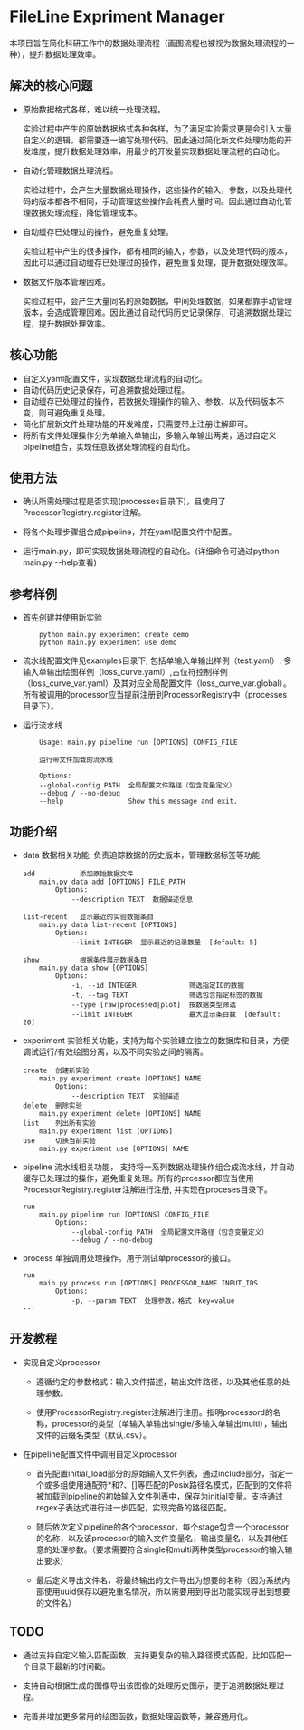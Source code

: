 # FileLine Expriment Manager

本项目旨在简化科研工作中的数据处理流程（画图流程也被视为数据处理流程的一种），提升数据处理效率。

## 解决的核心问题

- 原始数据格式各样，难以统一处理流程。

    实验过程中产生的原始数据格式各种各样，为了满足实验需求更是会引入大量自定义的逻辑，都需要逐一编写处理代码。因此通过简化新文件处理功能的开发难度，提升数据处理效率，用最少的开发量实现数据处理流程的自动化。

- 自动化管理数据处理流程。

    实验过程中，会产生大量数据处理操作，这些操作的输入，参数，以及处理代码的版本都各不相同，手动管理这些操作会耗费大量时间。因此通过自动化管理数据处理流程，降低管理成本。

- 自动缓存已处理过的操作，避免重复处理。

    实验过程中产生的很多操作，都有相同的输入，参数，以及处理代码的版本，因此可以通过自动缓存已处理过的操作，避免重复处理，提升数据处理效率。

- 数据文件版本管理困难。

    实验过程中，会产生大量同名的原始数据，中间处理数据，如果都靠手动管理版本，会造成管理困难。因此通过自动代码历史记录保存，可追溯数据处理过程，提升数据处理效率。

## 核心功能

- 自定义yaml配置文件，实现数据处理流程的自动化。
- 自动代码历史记录保存，可追溯数据处理过程。
- 自动缓存已处理过的操作，若数据处理操作的输入、参数、以及代码版本不变，则可避免重复处理。
- 简化扩展新文件处理功能的开发难度，只需要带上注册注解即可。
- 将所有文件处理操作分为单输入单输出，多输入单输出两类，通过自定义pipeline组合，实现任意数据处理流程的自动化。

## 使用方法

- 确认所需处理过程是否实现(processes目录下)，且使用了ProcessorRegistry.register注解。

- 将各个处理步骤组合成pipeline，并在yaml配置文件中配置。

- 运行main.py，即可实现数据处理流程的自动化。(详细命令可通过python main.py --help查看)

## 参考样例

- 首先创建并使用新实验

    ```
        python main.py experiment create demo
        python main.py experiment use demo
    ```

- 流水线配置文件见examples目录下, 包括单输入单输出样例（test.yaml）, 多输入单输出绘图样例（loss_curve.yaml）,占位符控制样例（loss_curve_var.yaml）及其对应全局配置文件（loss_curve_var.global）。所有被调用的processor应当提前注册到ProcessorRegistry中（processes目录下）。

- 运行流水线

    ```
        Usage: main.py pipeline run [OPTIONS] CONFIG_FILE

        运行带文件加载的流水线

        Options:
        --global-config PATH  全局配置文件路径（包含变量定义）
        --debug / --no-debug
        --help                Show this message and exit.
    ```

## 功能介绍

- data 数据相关功能, 负责追踪数据的历史版本，管理数据标签等功能

    ```
    add           添加原始数据文件
        main.py data add [OPTIONS] FILE_PATH
            Options:
                --description TEXT  数据描述信息

    list-recent   显示最近的实验数据条目
        main.py data list-recent [OPTIONS]
            Options:
                --limit INTEGER  显示最近的记录数量  [default: 5]

    show          根据条件展示数据条目
        main.py data show [OPTIONS]
            Options:
                -i, --id INTEGER             筛选指定ID的数据
                -t, --tag TEXT               筛选包含指定标签的数据
                --type [raw|processed|plot]  按数据类型筛选
                --limit INTEGER              最大显示条目数  [default: 20]
    ```

- experiment 实验相关功能，支持为每个实验建立独立的数据库和目录，方便调试运行/有效绘图分离，以及不同实验之间的隔离。

    ```
    create  创建新实验
        main.py experiment create [OPTIONS] NAME
            Options:
                --description TEXT  实验描述
    delete  删除实验
        main.py experiment delete [OPTIONS] NAME
    list    列出所有实验
        main.py experiment list [OPTIONS]
    use     切换当前实验
        main.py experiment use [OPTIONS] NAME
    ```

- pipeline 流水线相关功能， 支持将一系列数据处理操作组合成流水线，并自动缓存已处理过的操作，避免重复处理。所有的prcessor都应当使用ProcessorRegistry.register注解进行注册, 并实现在proceses目录下。

    ```
    run
        main.py pipeline run [OPTIONS] CONFIG_FILE
            Options:
                --global-config PATH  全局配置文件路径（包含变量定义）
                --debug / --no-debug
    ```
- process 单独调用处理操作。用于测试单processor的接口。

    ```
    run
        main.py process run [OPTIONS] PROCESSOR_NAME INPUT_IDS
            Options:
                -p, --param TEXT  处理参数，格式：key=value
    ···

## 开发教程

- 实现自定义processor

    - 遵循约定的参数格式：输入文件描述，输出文件路径，以及其他任意的处理参数。

    - 使用ProcessorRegistry.register注解进行注册。指明processord的名称，processor的类型（单输入单输出single/多输入单输出multi），输出文件的后缀名类型（默认.csv）。

- 在pipeline配置文件中调用自定义processor

    - 首先配置initial_load部分的原始输入文件列表，通过include部分，指定一个或多组使用通配符*和?、[]等匹配的Posix路径名模式，匹配到的文件将被加载到pipeline的初始输入文件列表中，保存为initial变量。支持通过regex子表达式进行进一步匹配，实现完备的路径匹配。

    - 随后依次定义pipeline的各个processor，每个stage包含一个processor的名称，以及该processor的输入文件变量名，输出变量名，以及其他任意的处理参数。（要求需要符合single和multi两种类型processor的输入输出要求）

    - 最后定义导出文件名，将最终输出的文件导出为想要的名称（因为系统内部使用uuid保存以避免重名情况，所以需要用到导出功能实现导出到想要的文件名）


## TODO

- 通过支持自定义输入匹配函数，支持更复杂的输入路径模式匹配，比如匹配一个目录下最新的时间戳。

- 支持自动根据生成的图像导出该图像的处理历史图示，便于追溯数据处理过程。

- 完善并增加更多常用的绘图函数，数据处理函数等，兼容通用化。